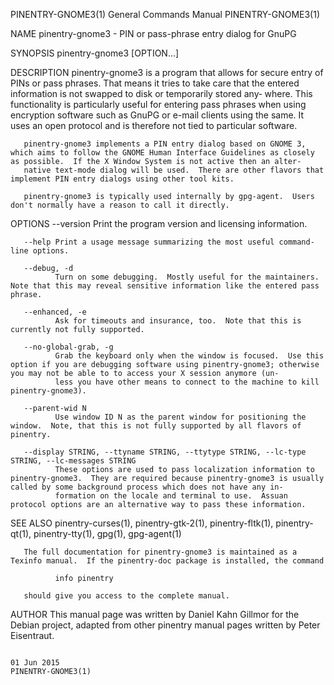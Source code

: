 PINENTRY-GNOME3(1)                                                                         General Commands Manual                                                                         PINENTRY-GNOME3(1)

NAME
       pinentry-gnome3 - PIN or pass-phrase entry dialog for GnuPG

SYNOPSIS
       pinentry-gnome3 [OPTION...]

DESCRIPTION
       pinentry-gnome3  is  a  program that allows for secure entry of PINs or pass phrases.  That means it tries to take care that the entered information is not swapped to disk or temporarily stored any‐
       where.  This functionality is particularly useful for entering pass phrases when using encryption software such as GnuPG or e-mail clients using the same.  It uses an open protocol and is  therefore
       not tied to particular software.

       pinentry-gnome3 implements a PIN entry dialog based on GNOME 3, which aims to follow the GNOME Human Interface Guidelines as closely as possible.  If the X Window System is not active then an alter‐
       native text-mode dialog will be used.  There are other flavors that implement PIN entry dialogs using other tool kits.

       pinentry-gnome3 is typically used internally by gpg-agent.  Users don't normally have a reason to call it directly.

OPTIONS
       --version
              Print the program version and licensing information.

       --help Print a usage message summarizing the most useful command-line options.

       --debug, -d
              Turn on some debugging.  Mostly useful for the maintainers.  Note that this may reveal sensitive information like the entered pass phrase.

       --enhanced, -e
              Ask for timeouts and insurance, too.  Note that this is currently not fully supported.

       --no-global-grab, -g
              Grab the keyboard only when the window is focused.  Use this option if you are debugging software using pinentry-gnome3; otherwise you may not be able to to access your X session anymore (un‐
              less you have other means to connect to the machine to kill pinentry-gnome3).

       --parent-wid N
              Use window ID N as the parent window for positioning the window.  Note, that this is not fully supported by all flavors of pinentry.

       --display STRING, --ttyname STRING, --ttytype STRING, --lc-type STRING, --lc-messages STRING
              These options are used to pass localization information to pinentry-gnome3.  They are required because pinentry-gnome3 is usually called by some background process which does not have any in‐
              formation on the locale and terminal to use.  Assuan protocol options are an alternative way to pass these information.

SEE ALSO
       pinentry-curses(1), pinentry-gtk-2(1), pinentry-fltk(1), pinentry-qt(1), pinentry-tty(1), gpg(1), gpg-agent(1)

       The full documentation for pinentry-gnome3 is maintained as a Texinfo manual.  If the pinentry-doc package is installed, the command

              info pinentry

       should give you access to the complete manual.

AUTHOR
       This manual page was written by Daniel Kahn Gillmor for the Debian project, adapted from other pinentry manual pages written by Peter Eisentraut.

                                                                                                 01 Jun 2015                                                                               PINENTRY-GNOME3(1)
